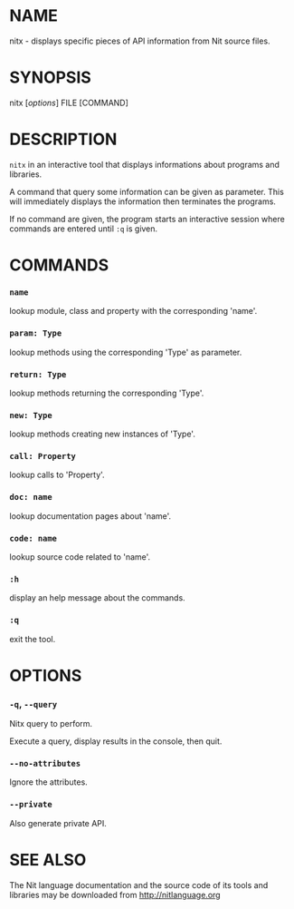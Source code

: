 # NAME

nitx - displays specific pieces of API information from Nit source files.

# SYNOPSIS

nitx [*options*] FILE [COMMAND]

# DESCRIPTION

`nitx` in an interactive tool that displays informations about programs and libraries.

A command that query some information can be given as parameter.
This will immediately displays the information then terminates the programs.

If no command are given, the program starts an interactive session where commands are entered until `:q` is given.

# COMMANDS

### `name`
lookup module, class and property with the corresponding 'name'.

### `param: Type`
lookup methods using the corresponding 'Type' as parameter.

### `return: Type`
lookup methods returning the corresponding 'Type'.

### `new: Type`
lookup methods creating new instances of 'Type'.

### `call: Property`
lookup calls to 'Property'.

### `doc: name`
lookup documentation pages about 'name'.

### `code: name`
lookup source code related to 'name'.

### `:h`
display an help message about the commands.

### `:q`
exit the tool.

# OPTIONS

### `-q`, `--query`
Nitx query to perform.

Execute a query, display results in the console, then quit.

### `--no-attributes`
Ignore the attributes.

### `--private`
Also generate private API.

# SEE ALSO

The Nit language documentation and the source code of its tools and libraries may be downloaded from <http://nitlanguage.org>
